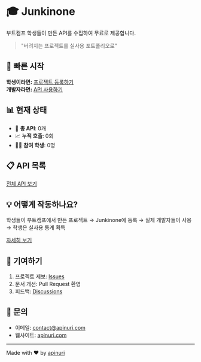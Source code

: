 # 🎓 Junkinone

부트캠프 학생들이 만든 API를 수집하여 무료로 제공합니다.

> "버려지는 프로젝트를 실사용 포트폴리오로"

## 🚀 빠른 시작

**학생이라면:** [프로젝트 등록하기](docs/for-students.md)  
**개발자라면:** [API 사용하기](docs/for-developers.md)

## 📊 현재 상태

- 🎯 **총 API**: 0개
- 📈 **누적 호출**: 0회  
- 👨‍🎓 **참여 학생**: 0명

## 📋 API 목록

[전체 API 보기](docs/api-list.md)

## 💡 어떻게 작동하나요?

학생들이 부트캠프에서 만든 프로젝트 → Junkinone에 등록 → 실제 개발자들이 사용 → 학생은 실사용 통계 획득

[자세히 보기](docs/how-it-works.md)

## 🤝 기여하기

1. 프로젝트 제보: [Issues](../../issues/new/choose)
2. 문서 개선: Pull Request 환영
3. 피드백: [Discussions](../../discussions)

## 📧 문의

- 이메일: contact@apinuri.com
- 웹사이트: [apinuri.com](https://apinuri.com)

---

Made with ❤️ by [apinuri](https://github.com/apinuri)
